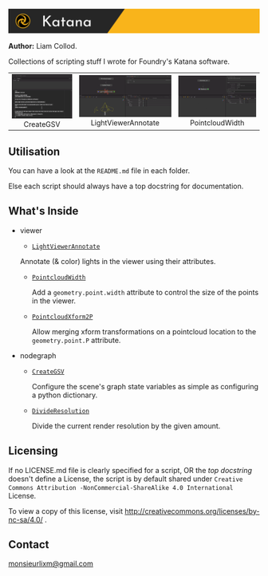 ![header](./img/header.jpg)

**Author:** Liam Collod.

Collections of scripting stuff I wrote for Foundry's Katana software.


| | | |
|:-------------------------:|:-------------------------:|:-------------------------:|
|<img width="800" alt="Create GSV scipt" src="./src/nodegraph/CreateGSV/demo.gif">  CreateGSV |  <img width="800" alt="LightViewerAnnotate script" src="./src/viewer/LightViewerAnnotate/demo.gif"> LightViewerAnnotate |<img width="800" alt="PointcloudWidth" src="./src/viewer/PointcloudWidth/demo.gif">  PointcloudWidth  |


## Utilisation

You can have a look at the  `README.md` file in each folder.

Else each script should always have a top docstring for documentation.



## What's Inside

- viewer
  
  - [`LightViewerAnnotate`](./src/viewer/LightViewerAnnotate) 
  
  Annotate (& color) lights in the viewer using their attributes.
  
  - [`PointcloudWidth`](./src/viewer/PointcloudWidth)
  
      Add a `geometry.point.width` attribute to control the size of the points in the viewer.
  
  - [`PointcloudXform2P`](./src/viewer/PointcloudXform2P)
    
      Allow merging xform transformations on a pointcloud location to the `geometry.point.P` attribute.
  
- nodegraph

  - [`CreateGSV`](./src/nodegraph/CreateGSV)

      Configure the scene's graph state variables as simple as configuring a python dictionary.

  - [`DivideResolution`](./src/nodegraph/DivideResolution)

      Divide the current render resolution by the given amount.



## Licensing

If no LICENSE.md file is clearly specified for a script, OR the _top docstring_ 
doesn't define a License,
 the script is by default shared under `Creative Commons Attribution
 -NonCommercial-ShareAlike 4.0 International` License.

To view a copy of this license, visit http://creativecommons.org/licenses/by-nc-sa/4.0/ .



## Contact

monsieurlixm@gmail.com

